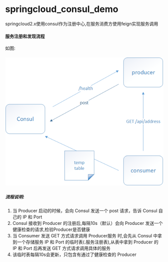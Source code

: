 # springcloud_consul_demo
springcloud2.x使用consul作为注册中心,在服务消费方使用feign实现服务调用

#### 服务注册和发现流程

如图:

##### ![](img/consul原理.png)

##### 流程说明:

1. 当 Producer 启动的时候，会向 Consul 发送一个 post 请求，告诉 Consul 自己的 IP 和 Port
2. Consul 接收到 Producer 的注册后,每隔10s（默认）会向 Producer 发送一个健康检查的请求,检验Producer是否健康
3. 当 Consumer 发送 GET 方式请求调用 Producer服务 时,会先从 Consul 中拿到一个存储服务 IP 和 Port 的临时表(.服务注册表),从表中拿到 Producer 的 IP 和 Port 后再发送 GET 方式请求调用具体的服务
4. 该临时表每隔10s会更新，只包含有通过了健康检查的 Producer

